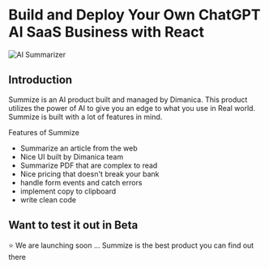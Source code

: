 # Build and Deploy Your Own ChatGPT AI SaaS Business with React
![AI Summarizer](https://i.ibb.co/NK12JG2/Thumbnail-26.png)

## Introduction
Summize is an AI product built and managed by Dimanica. This product utilizes the power of AI to give you an edge to what you use in Real world. Summize is built with a lot of features in mind.
 
Features of Summize
- Summarize an article from the web
- Nice UI built by Dimanica team
- Summarize PDF that are complex to read
- Nice pricing that doesn't break your bank
- handle form events and catch errors
- implement copy to clipboard
- write clean code

## Want to test it out in Beta
⭐ We are launching soon ...
Summize is the best product you can find out there
